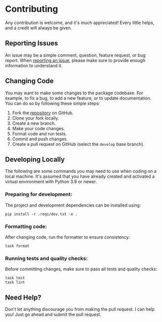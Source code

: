 # Contributing

Any contribution is welcome, and it's much appreciated! Every little helps, and a credit
will always be given.

## Reporting Issues

An issue may be a simple comment, question, feature request, or bug report.
When [reporting an issue](https://github.com/dralshehri/luhn-validator/issues/new), please
make sure to provide enough information to understand it.

## Changing Code

You may want to make some changes to the package codebase. For example, to fix a bug, to
add a new feature, or to update documentation. You can do so by following these simple
steps:

1. Fork the [repository](https://github.com/dralshehri/luhn-validator) on GitHub.
2. Clone your fork locally.
3. Create a new branch.
4. Make your code changes.
5. Format code and run tests.
6. Commit and push changes.
7. Create a pull request on GitHub (select the `develop` base branch).

## Developing Locally

The following are some commands you may need to use when coding on a local machine. It's
assumed that you have already created and activated a virtual environment with Python
3.9 or newer.

### Preparing for development:

The project and development dependencies can be installed using:

```shell
pip install -r .reqs/dev.txt -e .
```

### Formatting code:

After changing code, run the formatter to ensure consistency:

```shell
task format
```

### Running tests and quality checks:

Before committing changes, make sure to pass all tests and quality checks:

```shell
task test
task lint
```

## Need Help?

Don't let anything discourage you from making the pull request. I can help you! Just go
ahead and submit the pull request.
